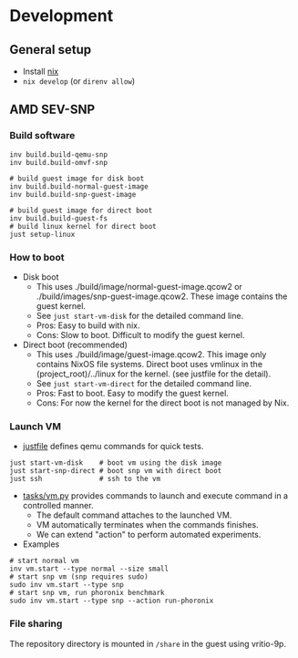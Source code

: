 # Development

## General setup
- Install [nix](https://nixos.org/)
- `nix develop` (or `direnv allow`)

## AMD SEV-SNP
### Build software
```
inv build.build-qemu-snp
inv build.build-omvf-snp

# build guest image for disk boot
inv build.build-normal-guest-image
inv build.build-snp-guest-image

# build guest image for direct boot
inv build.build-guest-fs
# build linux kernel for direct boot
just setup-linux
```

### How to boot
- Disk boot
    - This uses ./build/image/normal-guest-image.qcow2 or ./build/images/snp-guest-image.qcow2. These image contains the guest kernel.
    - See `just start-vm-disk` for the detailed command line.
    - Pros: Easy to build with nix.
    - Cons: Slow to boot. Difficult to modify the guest kernel.
- Direct boot (recommended)
    - This uses ./build/image/guest-image.qcow2. This image only contains NixOS file systems. Direct boot uses vmlinux in the (project_root)/../linux for the kernel. (see justfile for the detail).
    - See `just start-vm-direct` for the detailed command line.
    - Pros: Fast to boot. Easy to modify the guest kernel.
    - Cons: For now the kernel for the direct boot is not managed by Nix.

### Launch VM
- [justfile](../justfile) defines qemu commands for quick tests.
```
just start-vm-disk    # boot vm using the disk image
just start-snp-direct # boot snp vm with direct boot
just ssh              # ssh to the vm
```

- [tasks/vm.py](../tasks/vm.py) provides commands to launch and execute command in a controlled manner.
    - The default command attaches to the launched VM.
    - VM automatically terminates when the commands finishes.
    - We can extend "action" to perform automated experiments.
- Examples
```
# start normal vm
inv vm.start --type normal --size small
# start snp vm (snp requires sudo)
sudo inv vm.start --type snp
# start snp vm, run phoronix benchmark
sudo inv vm.start --type snp --action run-phoronix
```

### File sharing
The repository directory is mounted in `/share` in the guest using vritio-9p.

